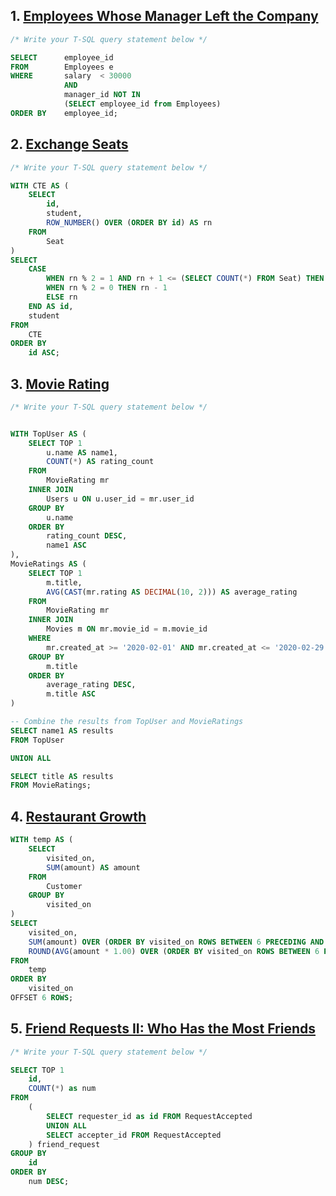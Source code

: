 
## 1. [Employees Whose Manager Left the Company](https://leetcode.com/problems/employees-whose-manager-left-the-company/)

```sql
/* Write your T-SQL query statement below */

SELECT      employee_id
FROM        Employees e
WHERE       salary  < 30000
            AND
            manager_id NOT IN
            (SELECT employee_id from Employees)
ORDER BY    employee_id;
```

## 2. [Exchange Seats](https://leetcode.com/problems/exchange-seats/)

```sql
/* Write your T-SQL query statement below */

WITH CTE AS (
    SELECT
        id,
        student,
        ROW_NUMBER() OVER (ORDER BY id) AS rn
    FROM
        Seat
)
SELECT
    CASE
        WHEN rn % 2 = 1 AND rn + 1 <= (SELECT COUNT(*) FROM Seat) THEN rn + 1
        WHEN rn % 2 = 0 THEN rn - 1
        ELSE rn
    END AS id,
    student
FROM
    CTE
ORDER BY
    id ASC;
```


## 3. [Movie Rating](https://leetcode.com/problems/movie-rating/)

```sql
/* Write your T-SQL query statement below */


WITH TopUser AS (
    SELECT TOP 1 
        u.name AS name1, 
        COUNT(*) AS rating_count
    FROM 
        MovieRating mr
    INNER JOIN 
        Users u ON u.user_id = mr.user_id
    GROUP BY 
        u.name
    ORDER BY 
        rating_count DESC, 
        name1 ASC
),
MovieRatings AS (
    SELECT TOP 1
        m.title, 
        AVG(CAST(mr.rating AS DECIMAL(10, 2))) AS average_rating
    FROM 
        MovieRating mr 
    INNER JOIN 
        Movies m ON mr.movie_id = m.movie_id
    WHERE 
        mr.created_at >= '2020-02-01' AND mr.created_at <= '2020-02-29'
    GROUP BY 
        m.title
    ORDER BY 
        average_rating DESC, 
        m.title ASC
)

-- Combine the results from TopUser and MovieRatings
SELECT name1 AS results
FROM TopUser

UNION ALL

SELECT title AS results
FROM MovieRatings;
```


## 4. [Restaurant Growth](https://leetcode.com/problems/restaurant-growth/)

```sql
WITH temp AS (
    SELECT
        visited_on,
        SUM(amount) AS amount
    FROM
        Customer
    GROUP BY
        visited_on
)
SELECT
    visited_on,
    SUM(amount) OVER (ORDER BY visited_on ROWS BETWEEN 6 PRECEDING AND CURRENT ROW) AS amount,
    ROUND(AVG(amount * 1.00) OVER (ORDER BY visited_on ROWS BETWEEN 6 PRECEDING AND CURRENT ROW), 2) AS average_amount
FROM
    temp
ORDER BY
    visited_on
OFFSET 6 ROWS;

```

## 5. [Friend Requests II: Who Has the Most Friends](https://leetcode.com/problems/friend-requests-ii-who-has-the-most-friends/)

```sql
/* Write your T-SQL query statement below */

SELECT TOP 1 
    id, 
    COUNT(*) as num
FROM    
    (
        SELECT requester_id as id FROM RequestAccepted 
        UNION ALL
        SELECT accepter_id FROM RequestAccepted 
    ) friend_request
GROUP BY    
    id
ORDER BY 
    num DESC;
```

